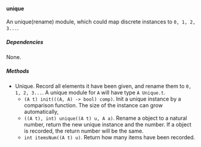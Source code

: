 #### unique

An unique(rename) module, which could map discrete instances to `0, 1, 2, 3...`.

##### Dependencies

None.

##### Methods

- Unique. Record all elements it have been given, and rename them to `0, 1, 2, 3...`. A unique module for `A` will have type `A Unique.t`.
  + `(A t) init(((A, A) -> bool) comp)`. Init a unique instance by a comparison function. The size of the instance can grow automatically,
  + `((A t), int) unique((A t) u, A a)`. Rename a object to a natural number, return the new unique instance and the number. If a object is recorded, the return number will be the same.
  + `int itemsNum((A t) u)`. Return how many items have been recorded.

